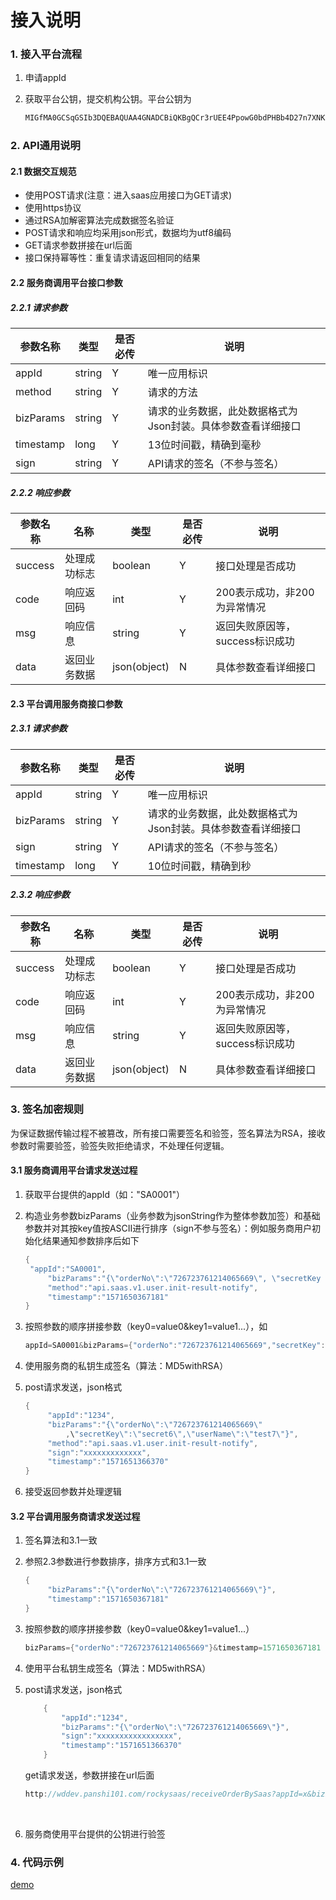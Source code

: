 # 接入说明

### 1. 接入平台流程

1. 申请appId

2. 获取平台公钥，提交机构公钥。平台公钥为

   ```bash
   MIGfMA0GCSqGSIb3DQEBAQUAA4GNADCBiQKBgQCr3rUEE4PpowG0bdPHBb4D27n7XNK3B+TSsneXDwf5rECnAmwRVnWQSSi8U7fccKpeVJt0+CYs/Q6Dcxa1VutJyR1yMeSNwyd66scpF4rNsXv4FEGvuZOgpD3MBESvmJxEFCgwPgkuiSDGXq2/2sIhgmtOyTWx9QDSFAGMrN9VtwIDAQAB
   ```


### 2. API通用说明

#### 2.1 数据交互规范

- 使用POST请求(注意：进入saas应用接口为GET请求)
- 使用https协议
- 通过RSA加解密算法完成数据签名验证
- POST请求和响应均采用json形式，数据均为utf8编码
- GET请求参数拼接在url后面
- 接口保持幂等性：重复请求请返回相同的结果


#### 2.2 服务商调用平台接口参数

##### 2.2.1 请求参数

| 参数名称      | 类型     | 是否必传 | 说明                               |
| --------- | ------ | ---- | -------------------------------- |
| appId     | string | Y    | 唯一应用标识                           |
| method    | string | Y    | 请求的方法                            |
| bizParams | string | Y    | 请求的业务数据，此处数据格式为Json封装。具体参数查看详细接口 |
| timestamp | long   | Y    | 13位时间戳，精确到毫秒                     |
| sign      | string | Y    | API请求的签名（不参与签名）                  |

##### 2.2.2 响应参数

| 参数名称    | **名称** | 类型           | 是否必传 | 说明                  |
| ------- | ------ | ------------ | ---- | ------------------- |
| success | 处理成功标志 | boolean      | Y    | 接口处理是否成功            |
| code    | 响应返回码  | int          | Y    | 200表示成功，非200为异常情况   |
| msg     | 响应信息   | string       | Y    | 返回失败原因等，success标识成功 |
| data    | 返回业务数据 | json(object) | N    | 具体参数查看详细接口          |

#### 2.3 平台调用服务商接口参数

##### 2.3.1 请求参数

| 参数名称      | 类型     | 是否必传 | 说明                               |
| --------- | ------ | ---- | -------------------------------- |
| appId     | string | Y    | 唯一应用标识                           |
| bizParams | string | Y    | 请求的业务数据，此处数据格式为Json封装。具体参数查看详细接口 |
| sign      | string | Y    | API请求的签名（不参与签名）                  |
| timestamp | long   | Y    | 10位时间戳，精确到秒                      |

##### 2.3.2 响应参数

| 参数名称    | 名称     | 类型           | 是否必传 | 说明                  |
| ------- | ------ | ------------ | ---- | ------------------- |
| success | 处理成功标志 | boolean      | Y    | 接口处理是否成功            |
| code    | 响应返回码  | int          | Y    | 200表示成功，非200为异常情况   |
| msg     | 响应信息   | string       | Y    | 返回失败原因等，success标识成功 |
| data    | 返回业务数据 | json(object) | N    | 具体参数查看详细接口          |

### 3. 签名加密规则

为保证数据传输过程不被篡改，所有接口需要签名和验签，签名算法为RSA，接收参数时需要验签，验签失败拒绝请求，不处理任何逻辑。

#### 3.1 服务商调用平台请求发送过程

1. 获取平台提供的appId（如："SA0001"）

2. 构造业务参数bizParams（业务参数为jsonString作为整体参数加签）和基础参数并对其按key值按ASCII进行排序（sign不参与签名）：例如服务商用户初始化结果通知参数排序后如下

   ```Java
   {
   	"appId":"SA0001",
    	"bizParams":"{\"orderNo\":\"726723761214065669\", \"secretKey \":\"secret\",\"userName\":\"test\"}",
    	"method":"api.saas.v1.user.init-result-notify",
    	"timestamp":"1571650367181"
   }
   ```

3. 按照参数的顺序拼接参数（key0=value0&key1=value1...），如

   ```Java
   appId=SA0001&bizParams={"orderNo":"726723761214065669","secretKey":"secret","userName":"test"}&method=api.saas.v1.user.init-result-notify&timestamp=1571650367181
   ```

4. 使用服务商的私钥生成签名（算法：MD5withRSA）

5. post请求发送，json格式

   ```Java
   {
    	"appId":"1234",
    	"bizParams":"{\"orderNo\":\"726723761214065669\"
    		,\"secretKey\":\"secret6\",\"userName\":\"test7\"}",
    	"method":"api.saas.v1.user.init-result-notify",	 	
    	"sign":"xxxxxxxxxxxxx",
    	"timestamp":"1571651366370"
   }
   ```

6. 接受返回参数并处理逻辑


#### 3.2 平台调用服务商请求发送过程

1.  签名算法和3.1一致

2. 参照2.3参数进行参数排序，排序方式和3.1一致

   ```Java
   {
   		"bizParams":"{\"orderNo\":\"726723761214065669\"}",
   		"timestamp":"1571650367181"
   }
   ```

3.  按照参数的顺序拼接参数（key0=value0&key1=value1...）

    ```Java
    bizParams={"orderNo":"726723761214065669"}&timestamp=1571650367181
    ```

4.  使用平台私钥生成签名（算法：MD5withRSA）

5.  post请求发送，json格式

    ```Java
        {
        	"appId":"1234",
            "bizParams":"{\"orderNo\":\"726723761214065669\"}",
            "sign":"xxxxxxxxxxxxxxxxx",
         	"timestamp":"1571651366370"
        }
    ```

    get请求发送，参数拼接在url后面

    ```Java
    http://wddev.panshi101.com/rockysaas/receiveOrderBySaas?appId=x&bizParams=x&sign=x&timestamp=xxxx
    ```

    ​

6.  服务商使用平台提供的公钥进行验签

### 4. 代码示例

[demo](http://static.store.rockysaas.com/rockysaas-api-demo.zip)

